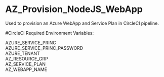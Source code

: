 # AZ_Provision_NodeJS_WebApp
Used to provision an Azure WebApp and Service Plan in CircleCI pipeline.

#CircleCi Required Environment Variables:

AZURE_SERVICE_PRINC  
AZURE_SERVICE_PRINC_PASSWORD  
AZURE_TENANT  
AZ_RESOURCE_GRP  
AZ_SERVICE_PLAN  
AZ_WEBAPP_NAME  
